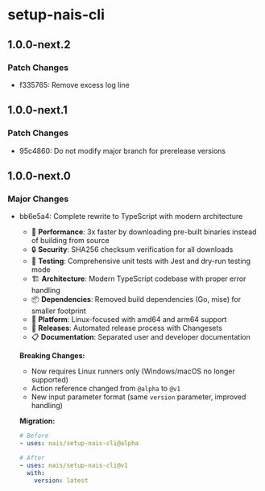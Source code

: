# setup-nais-cli

## 1.0.0-next.2

### Patch Changes

- f335765: Remove excess log line

## 1.0.0-next.1

### Patch Changes

- 95c4860: Do not modify major branch for prerelease versions

## 1.0.0-next.0

### Major Changes

- bb6e5a4: Complete rewrite to TypeScript with modern architecture
  - 🚀 **Performance**: 3x faster by downloading pre-built binaries instead of building from source
  - 🔒 **Security**: SHA256 checksum verification for all downloads
  - 🧪 **Testing**: Comprehensive unit tests with Jest and dry-run testing mode
  - 🏗️ **Architecture**: Modern TypeScript codebase with proper error handling
  - 📦 **Dependencies**: Removed build dependencies (Go, mise) for smaller footprint
  - 🎯 **Platform**: Linux-focused with amd64 and arm64 support
  - 🔄 **Releases**: Automated release process with Changesets
  - 📋 **Documentation**: Separated user and developer documentation

  **Breaking Changes:**
  - Now requires Linux runners only (Windows/macOS no longer supported)
  - Action reference changed from `@alpha` to `@v1`
  - New input parameter format (same `version` parameter, improved handling)

  **Migration:**

  ```yaml
  # Before
  - uses: nais/setup-nais-cli@alpha

  # After
  - uses: nais/setup-nais-cli@v1
    with:
      version: latest
  ```
